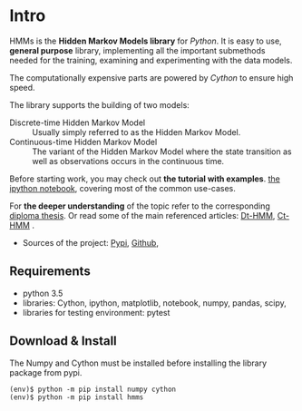 Intro
=======

HMMs is the **Hidden Markov Models library** for *Python*. 
It is easy to use, **general purpose** library, implementing all the important
submethods needed for the training, examining and experimenting with
the data models.

The computationally expensive parts are powered by
*Cython* to ensure high speed.

The library supports the building of two models:

<dl>
 <dt>Discrete-time Hidden Markov Model</dt>
 <dd>Usually simply referred to as the Hidden Markov Model.</dd>

 <dt>Continuous-time Hidden Markov Model</dt> 
 <dd>The variant of the Hidden Markov Model where the state transition as well as observations occurs in the continuous time. </dd>
</dl>

Before starting work, you may check out **the tutorial with examples**. [the ipython notebook](https://github.com/lopatovsky/CT-HMM/blob/master/hmms.ipynb), covering most of the common use-cases.

For **the deeper understanding** of the topic refer to the corresponding [diploma thesis](https://github.com/lopatovsky/DP).
Or read some of the main referenced articles: [Dt-HMM](http://www.ece.ucsb.edu/Faculty/Rabiner/ece259/Reprints/tutorial%20on%20hmm%20and%20applications.pdf), [Ct-HMM](https://web.engr.oregonstate.edu/~lif/nips2015_CTHMM_learning_camera_ready.pdf) .

-  Sources of the project:
   [Pypi](https://pypi.python.org/pypi/hmms),
   [Github](https://github.com/lopatovsky/CT-HMM),


Requirements
-------------

-  python 3.5
-  libraries: Cython, ipython, matplotlib, notebook, numpy, pandas, scipy,
-  libraries for testing environment: pytest   

Download & Install
-------------------

The Numpy and Cython must be installed before installing the library package from pypi.

```
(env)$ python -m pip install numpy cython
(env)$ python -m pip install hmms

```


